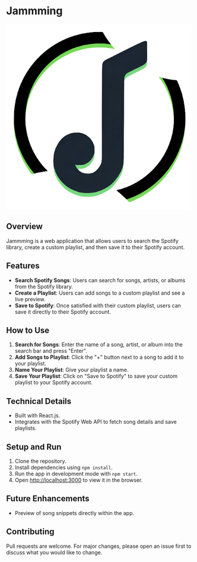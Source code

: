 # Jammming

![Jammming Logo](/src/logo.png)  <!-- Replace "path_to_logo.png" with the path to your logo if you have one. -->

## Overview
Jammming is a web application that allows users to search the Spotify library, create a custom playlist, and then save it to their Spotify account.

## Features

- **Search Spotify Songs**: Users can search for songs, artists, or albums from the Spotify library.
- **Create a Playlist**: Users can add songs to a custom playlist and see a live preview.
- **Save to Spotify**: Once satisfied with their custom playlist, users can save it directly to their Spotify account.

## How to Use

1. **Search for Songs**: Enter the name of a song, artist, or album into the search bar and press "Enter".
2. **Add Songs to Playlist**: Click the "+" button next to a song to add it to your playlist.
3. **Name Your Playlist**: Give your playlist a name.
4. **Save Your Playlist**: Click on "Save to Spotify" to save your custom playlist to your Spotify account.

## Technical Details

- Built with React.js.
- Integrates with the Spotify Web API to fetch song details and save playlists.

## Setup and Run

1. Clone the repository.
2. Install dependencies using `npm install`.
3. Run the app in development mode with `npm start`.
4. Open [http://localhost:3000](http://localhost:3000) to view it in the browser.

## Future Enhancements

- Preview of song snippets directly within the app.

## Contributing

Pull requests are welcome. For major changes, please open an issue first to discuss what you would like to change.
